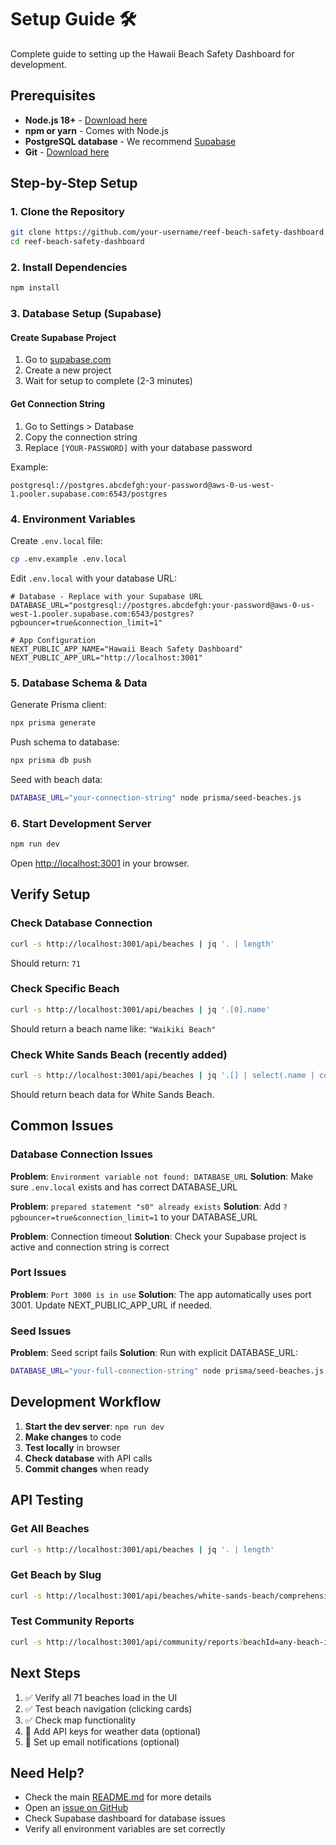# Setup Guide 🛠️

Complete guide to setting up the Hawaii Beach Safety Dashboard for development.

## Prerequisites

- **Node.js 18+** - [Download here](https://nodejs.org/)
- **npm or yarn** - Comes with Node.js
- **PostgreSQL database** - We recommend [Supabase](https://supabase.com)
- **Git** - [Download here](https://git-scm.com/)

## Step-by-Step Setup

### 1. Clone the Repository

```bash
git clone https://github.com/your-username/reef-beach-safety-dashboard.git
cd reef-beach-safety-dashboard
```

### 2. Install Dependencies

```bash
npm install
```

### 3. Database Setup (Supabase)

#### Create Supabase Project
1. Go to [supabase.com](https://supabase.com)
2. Create a new project
3. Wait for setup to complete (2-3 minutes)

#### Get Connection String
1. Go to Settings > Database
2. Copy the connection string
3. Replace `[YOUR-PASSWORD]` with your database password

Example:
```
postgresql://postgres.abcdefgh:your-password@aws-0-us-west-1.pooler.supabase.com:6543/postgres
```

### 4. Environment Variables

Create `.env.local` file:

```bash
cp .env.example .env.local
```

Edit `.env.local` with your database URL:

```env
# Database - Replace with your Supabase URL
DATABASE_URL="postgresql://postgres.abcdefgh:your-password@aws-0-us-west-1.pooler.supabase.com:6543/postgres?pgbouncer=true&connection_limit=1"

# App Configuration  
NEXT_PUBLIC_APP_NAME="Hawaii Beach Safety Dashboard"
NEXT_PUBLIC_APP_URL="http://localhost:3001"
```

### 5. Database Schema & Data

Generate Prisma client:
```bash
npx prisma generate
```

Push schema to database:
```bash
npx prisma db push
```

Seed with beach data:
```bash
DATABASE_URL="your-connection-string" node prisma/seed-beaches.js
```

### 6. Start Development Server

```bash
npm run dev
```

Open [http://localhost:3001](http://localhost:3001) in your browser.

## Verify Setup

### Check Database Connection
```bash
curl -s http://localhost:3001/api/beaches | jq '. | length'
```
Should return: `71`

### Check Specific Beach
```bash
curl -s http://localhost:3001/api/beaches | jq '.[0].name'
```
Should return a beach name like: `"Waikiki Beach"`

### Check White Sands Beach (recently added)
```bash
curl -s http://localhost:3001/api/beaches | jq '.[] | select(.name | contains("White Sands"))'
```
Should return beach data for White Sands Beach.

## Common Issues

### Database Connection Issues

**Problem**: `Environment variable not found: DATABASE_URL`
**Solution**: Make sure `.env.local` exists and has correct DATABASE_URL

**Problem**: `prepared statement "s0" already exists`
**Solution**: Add `?pgbouncer=true&connection_limit=1` to your DATABASE_URL

**Problem**: Connection timeout
**Solution**: Check your Supabase project is active and connection string is correct

### Port Issues

**Problem**: `Port 3000 is in use`
**Solution**: The app automatically uses port 3001. Update NEXT_PUBLIC_APP_URL if needed.

### Seed Issues

**Problem**: Seed script fails
**Solution**: Run with explicit DATABASE_URL:
```bash
DATABASE_URL="your-full-connection-string" node prisma/seed-beaches.js
```

## Development Workflow

1. **Start the dev server**: `npm run dev`
2. **Make changes** to code
3. **Test locally** in browser
4. **Check database** with API calls
5. **Commit changes** when ready

## API Testing

### Get All Beaches
```bash
curl -s http://localhost:3001/api/beaches | jq '. | length'
```

### Get Beach by Slug
```bash
curl -s http://localhost:3001/api/beaches/white-sands-beach/comprehensive | jq '.beach.name'
```

### Test Community Reports
```bash
curl -s http://localhost:3001/api/community/reports?beachId=any-beach-id
```

## Next Steps

1. ✅ Verify all 71 beaches load in the UI
2. ✅ Test beach navigation (clicking cards)
3. ✅ Check map functionality
4. 🔄 Add API keys for weather data (optional)
5. 🔄 Set up email notifications (optional)

## Need Help?

- Check the main [README.md](README.md) for more details
- Open an [issue on GitHub](https://github.com/your-username/reef-beach-safety-dashboard/issues)
- Check Supabase dashboard for database issues
- Verify all environment variables are set correctly